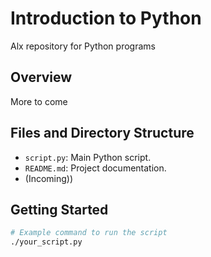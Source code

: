 # Introduction to Python

Alx repository for Python programs
## Overview
More to come

## Files and Directory Structure

- `script.py`: Main Python script.
- `README.md`: Project documentation.
- (Incoming))


## Getting Started


```bash
# Example command to run the script
./your_script.py

